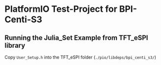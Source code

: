 # PlatformIO Test-Project for BPI-Centi-S3

## Running the Julia_Set Example from TFT_eSPI library

Copy `User_Setup.h` into the TFT_eSPI folder (`./pio/libdeps/bpi_centi_s3/`)